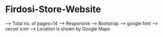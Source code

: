 # Firdosi-Store-Website
--> Total no. of pages=14
--> Responsive
--> Bootstrap
--> google font
--> vecotr icon
--> Location is shown by Google Maps
